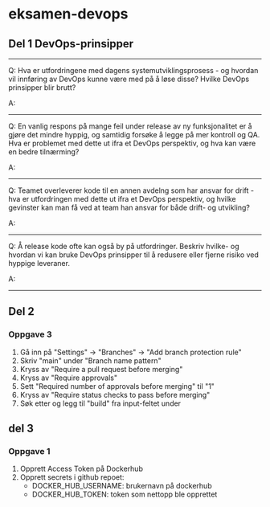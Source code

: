 # eksamen-devops

## Del 1 DevOps-prinsipper

---
Q: Hva er utfordringene med dagens systemutviklingsprosess -
og hvordan vil innføring av DevOps kunne være med på å løse disse?
Hvilke DevOps prinsipper blir brutt?

A:

---
Q: En vanlig respons på mange feil under release av ny funksjonalitet er å gjøre det mindre hyppig,
og samtidig forsøke å legge på mer kontroll og QA. Hva er problemet med dette ut ifra et DevOps perspektiv, og hva kan
være en bedre tilnærming?

A:

---
Q: Teamet overleverer kode til en annen avdelng som har ansvar for drift - hva er utfordringen med dette ut ifra et
DevOps perspektiv,
og hvilke gevinster kan man få ved at team han ansvar for både drift- og utvikling?

A:

---
Q: Å release kode ofte kan også by på utfordringer. Beskriv hvilke- og hvordan vi kan bruke DevOps prinsipper til å
redusere eller fjerne risiko ved hyppige leveraner.

A:

---

## Del 2
### Oppgave 3
1. Gå inn på "Settings" -> "Branches" -> "Add branch protection rule"  
3. Skriv "main" under "Branch name pattern"
4. Kryss av "Require a pull request before merging"
5. Kryss av "Require approvals"
6. Sett "Required number of approvals before merging" til "1"
7. Kryss av "Require status checks to pass before merging"
8. Søk etter og legg til "build" fra input-feltet under

## del 3
### Oppgave 1
1. Opprett Access Token på Dockerhub
2. Opprett secrets i github repoet:
    - DOCKER_HUB_USERNAME: brukernavn på dockerhub
    - DOCKER_HUB_TOKEN: token som nettopp ble opprettet